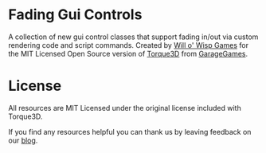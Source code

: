 # Fading Gui Controls
A collection of new gui control classes that support fading in/out via custom rendering code and script commands. Created by [Will o' Wisp Games](http://www.willowispgames.com/) for the MIT Licensed Open Source version of [Torque3D](http://www.torque3d.org/) from [GarageGames](http://www.garagegames.com/).

# License
All resources are MIT Licensed under the original license included with Torque3D. 

If you find any resources helpful you can thank us by leaving feedback on our [blog](http://www.willowispgames.com/blog/).
